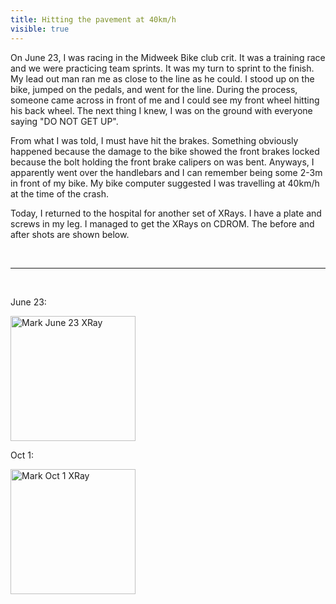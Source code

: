 ---title: Hitting the pavement at 40km/hvisible: true---On June 23, I was racing in the Midweek Bike club crit. It was a training race and we were practicing team sprints. It was my turn to sprint to the finish. My lead out man ran me as close to the line as he could. I stood up on the bike, jumped on the pedals, and went for the line. During the process, someone came across in front of me and I could see my front wheel hitting his back wheel. The next thing I knew, I was on the ground with everyone saying "DO NOT GET UP".

From what I was told, I must have hit the brakes. Something obviously happened because the damage to the bike showed the front brakes locked because the bolt holding the front brake calipers on was bent. Anyways, I apparently went over the handlebars and I can remember being some 2-3m in front of my bike. My bike computer suggested I was travelling at 40km/h at the time of the crash.

Today, I returned to the hospital for another set of XRays. I have a plate and screws in my leg. I managed to get the XRays on CDROM. The before and after shots are shown below.

 

<hr id="system-readmore" />

 

June 23:

<a href="http://photos.buckaway.ca/xrays/markblegjun23.jpg" target="_blank" title="Mark XRay June23"><img src="http://photos.buckaway.ca/xrays/markblegjun23.jpg" border="0" alt="Mark June 23 XRay" width="200" /></a>

Oct 1:

<a href="http://photos.buckaway.ca/xrays/marklegoct1.jpg" target="_blank" title="Mark XRay Oct 1"><img src="http://photos.buckaway.ca/xrays/marklegoct1.jpg" border="0" alt="Mark Oct 1 XRay" width="200" /></a>

 

 